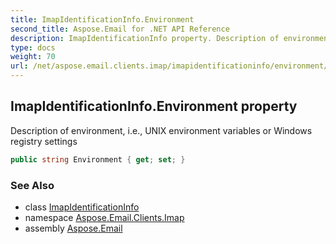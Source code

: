 ```yaml
---
title: ImapIdentificationInfo.Environment
second_title: Aspose.Email for .NET API Reference
description: ImapIdentificationInfo property. Description of environment i.e. UNIX environment variables or Windows registry settings
type: docs
weight: 70
url: /net/aspose.email.clients.imap/imapidentificationinfo/environment/
---
```

## ImapIdentificationInfo.Environment property

Description of environment, i.e., UNIX environment variables or Windows registry settings

```csharp
public string Environment { get; set; }
```

### See Also

* class [ImapIdentificationInfo](../)
* namespace [Aspose.Email.Clients.Imap](../../imapidentificationinfo/)
* assembly [Aspose.Email](../../../)


